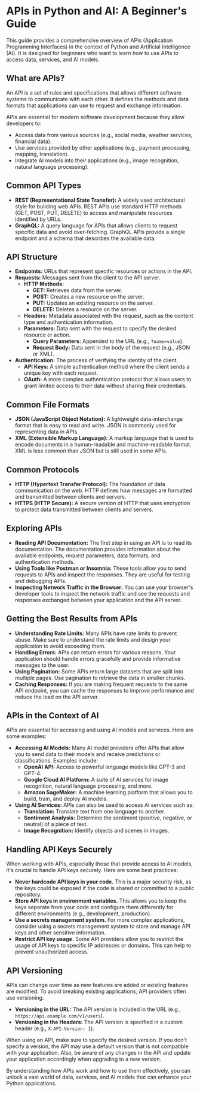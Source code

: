 # APIs in Python and AI: A Beginner's Guide

This guide provides a comprehensive overview of APIs (Application Programming Interfaces) in the context of Python and Artificial Intelligence (AI). It is designed for beginners who want to learn how to use APIs to access data, services, and AI models.

## What are APIs?

An API is a set of rules and specifications that allows different software systems to communicate with each other. It defines the methods and data formats that applications can use to request and exchange information.

APIs are essential for modern software development because they allow developers to:

*   Access data from various sources (e.g., social media, weather services, financial data).
*   Use services provided by other applications (e.g., payment processing, mapping, translation).
*   Integrate AI models into their applications (e.g., image recognition, natural language processing).

## Common API Types

*   **REST (Representational State Transfer):** A widely used architectural style for building web APIs. REST APIs use standard HTTP methods (GET, POST, PUT, DELETE) to access and manipulate resources identified by URLs.
*   **GraphQL:** A query language for APIs that allows clients to request specific data and avoid over-fetching. GraphQL APIs provide a single endpoint and a schema that describes the available data.

## API Structure

*   **Endpoints:** URLs that represent specific resources or actions in the API.
*   **Requests:** Messages sent from the client to the API server.
    *   **HTTP Methods:**
        *   **GET:** Retrieves data from the server.
        *   **POST:** Creates a new resource on the server.
        *   **PUT:** Updates an existing resource on the server.
        *   **DELETE:** Deletes a resource on the server.
    *   **Headers:** Metadata associated with the request, such as the content type and authentication information.
    *   **Parameters:** Data sent with the request to specify the desired resource or action.
        *   **Query Parameters:** Appended to the URL (e.g., `?name=value`).
        *   **Request Body:** Data sent in the body of the request (e.g., JSON or XML).
*   **Authentication:** The process of verifying the identity of the client.
    *   **API Keys:** A simple authentication method where the client sends a unique key with each request.
    *   **OAuth:** A more complex authentication protocol that allows users to grant limited access to their data without sharing their credentials.

## Common File Formats

*   **JSON (JavaScript Object Notation):** A lightweight data-interchange format that is easy to read and write. JSON is commonly used for representing data in APIs.
*   **XML (Extensible Markup Language):** A markup language that is used to encode documents in a human-readable and machine-readable format. XML is less common than JSON but is still used in some APIs.

## Common Protocols

*   **HTTP (Hypertext Transfer Protocol):** The foundation of data communication on the web. HTTP defines how messages are formatted and transmitted between clients and servers.
*   **HTTPS (HTTP Secure):** A secure version of HTTP that uses encryption to protect data transmitted between clients and servers.

## Exploring APIs

*   **Reading API Documentation:** The first step in using an API is to read its documentation. The documentation provides information about the available endpoints, request parameters, data formats, and authentication methods.
*   **Using Tools like Postman or Insomnia:** These tools allow you to send requests to APIs and inspect the responses. They are useful for testing and debugging APIs.
*   **Inspecting Network Traffic in the Browser:** You can use your browser's developer tools to inspect the network traffic and see the requests and responses exchanged between your application and the API server.

## Getting the Best Results from APIs

*   **Understanding Rate Limits:** Many APIs have rate limits to prevent abuse. Make sure to understand the rate limits and design your application to avoid exceeding them.
*   **Handling Errors:** APIs can return errors for various reasons. Your application should handle errors gracefully and provide informative messages to the user.
*   **Using Pagination:** Some APIs return large datasets that are split into multiple pages. Use pagination to retrieve the data in smaller chunks.
*   **Caching Responses:** If you are making frequent requests to the same API endpoint, you can cache the responses to improve performance and reduce the load on the API server.

## APIs in the Context of AI

APIs are essential for accessing and using AI models and services. Here are some examples:

*   **Accessing AI Models:** Many AI model providers offer APIs that allow you to send data to their models and receive predictions or classifications. Examples include:
    *   **OpenAI API:** Access to powerful language models like GPT-3 and GPT-4.
    *   **Google Cloud AI Platform:** A suite of AI services for image recognition, natural language processing, and more.
    *   **Amazon SageMaker:** A machine learning platform that allows you to build, train, and deploy AI models.
*   **Using AI Services:** APIs can also be used to access AI services such as:
    *   **Translation:** Translate text from one language to another.
    *   **Sentiment Analysis:** Determine the sentiment (positive, negative, or neutral) of a piece of text.
    *   **Image Recognition:** Identify objects and scenes in images.

## Handling API Keys Securely

When working with APIs, especially those that provide access to AI models, it's crucial to handle API keys securely. Here are some best practices:

*   **Never hardcode API keys in your code.** This is a major security risk, as the keys could be exposed if the code is shared or committed to a public repository.
*   **Store API keys in environment variables.** This allows you to keep the keys separate from your code and configure them differently for different environments (e.g., development, production).
*   **Use a secrets management system.** For more complex applications, consider using a secrets management system to store and manage API keys and other sensitive information.
*   **Restrict API key usage.** Some API providers allow you to restrict the usage of API keys to specific IP addresses or domains. This can help to prevent unauthorized access.

## API Versioning

APIs can change over time as new features are added or existing features are modified. To avoid breaking existing applications, API providers often use versioning.

*   **Versioning in the URL:** The API version is included in the URL (e.g., `https://api.example.com/v1/users`).
*   **Versioning in the Headers:** The API version is specified in a custom header (e.g., `X-API-Version: 1`).

When using an API, make sure to specify the desired version. If you don't specify a version, the API may use a default version that is not compatible with your application. Also, be aware of any changes in the API and update your application accordingly when upgrading to a new version.

By understanding how APIs work and how to use them effectively, you can unlock a vast world of data, services, and AI models that can enhance your Python applications.